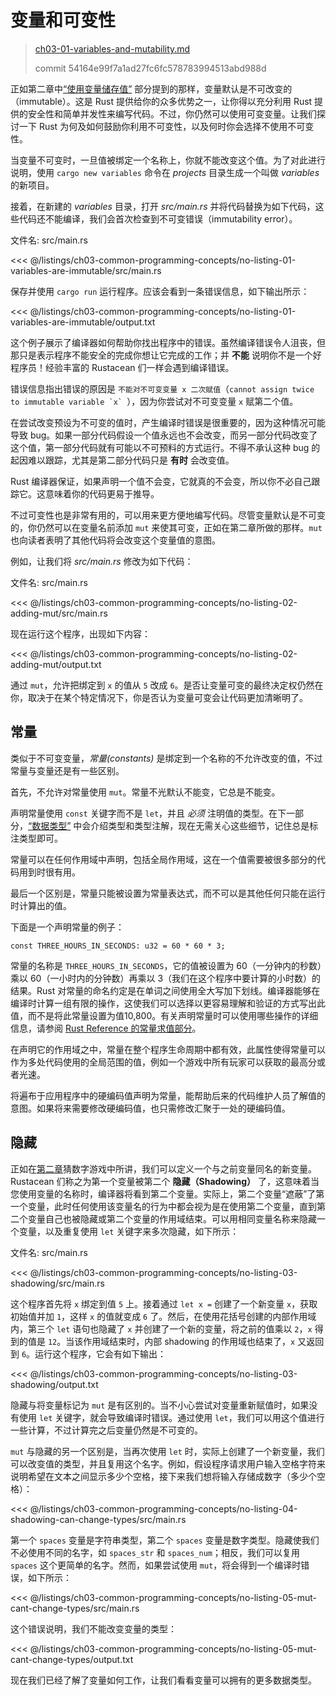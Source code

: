 # 变量和可变性

> [ch03-01-variables-and-mutability.md](https://github.com/rust-lang/book/blob/main/src/ch03-01-variables-and-mutability.md)
> 
> commit 54164e99f7a1ad27fc6fc578783994513abd988d

正如第二章中[“使用变量储存值”][storing-values-with-variables]<!-- ignore --> 部分提到的那样，变量默认是不可改变的（immutable）。这是 Rust 提供给你的众多优势之一，让你得以充分利用 Rust 提供的安全性和简单并发性来编写代码。不过，你仍然可以使用可变变量。让我们探讨一下 Rust 为何及如何鼓励你利用不可变性，以及何时你会选择不使用不可变性。

当变量不可变时，一旦值被绑定一个名称上，你就不能改变这个值。为了对此进行说明，使用 `cargo new variables` 命令在 *projects* 目录生成一个叫做 *variables* 的新项目。

接着，在新建的 *variables* 目录，打开 *src/main.rs* 并将代码替换为如下代码，这些代码还不能编译，我们会首次检查到不可变错误（immutability error）。

<span class="filename">文件名: src/main.rs</span>

<<< @/listings/ch03-common-programming-concepts/no-listing-01-variables-are-immutable/src/main.rs

保存并使用 `cargo run` 运行程序。应该会看到一条错误信息，如下输出所示：

<<< @/listings/ch03-common-programming-concepts/no-listing-01-variables-are-immutable/output.txt

这个例子展示了编译器如何帮助你找出程序中的错误。虽然编译错误令人沮丧，但那只是表示程序不能安全的完成你想让它完成的工作；并 **不能** 说明你不是一个好程序员！经验丰富的 Rustacean 们一样会遇到编译错误。

错误信息指出错误的原因是 `不能对不可变变量 x 二次赋值`（``cannot assign twice to immutable variable `x` ``），因为你尝试对不可变变量 `x` 赋第二个值。

在尝试改变预设为不可变的值时，产生编译时错误是很重要的，因为这种情况可能导致 bug。如果一部分代码假设一个值永远也不会改变，而另一部分代码改变了这个值，第一部分代码就有可能以不可预料的方式运行。不得不承认这种 bug 的起因难以跟踪，尤其是第二部分代码只是 **有时** 会改变值。

Rust 编译器保证，如果声明一个值不会变，它就真的不会变，所以你不必自己跟踪它。这意味着你的代码更易于推导。

不过可变性也是非常有用的，可以用来更方便地编写代码。尽管变量默认是不可变的，你仍然可以在变量名前添加 `mut` 来使其可变，正如在第二章所做的那样。`mut` 也向读者表明了其他代码将会改变这个变量值的意图。

例如，让我们将 *src/main.rs* 修改为如下代码：

<span class="filename">文件名: src/main.rs</span>

<<< @/listings/ch03-common-programming-concepts/no-listing-02-adding-mut/src/main.rs

现在运行这个程序，出现如下内容：

<<< @/listings/ch03-common-programming-concepts/no-listing-02-adding-mut/output.txt

通过 `mut`，允许把绑定到 `x` 的值从 `5` 改成 `6`。是否让变量可变的最终决定权仍然在你，取决于在某个特定情况下，你是否认为变量可变会让代码更加清晰明了。

## 常量

类似于不可变变量，*常量(constants)* 是绑定到一个名称的不允许改变的值，不过常量与变量还是有一些区别。

首先，不允许对常量使用 `mut`。常量不光默认不能变，它总是不能变。

声明常量使用 `const` 关键字而不是 `let`，并且 *必须* 注明值的类型。在下一部分，[“数据类型”][data-types] 中会介绍类型和类型注解，现在无需关心这些细节，记住总是标注类型即可。

常量可以在任何作用域中声明，包括全局作用域，这在一个值需要被很多部分的代码用到时很有用。

最后一个区别是，常量只能被设置为常量表达式，而不可以是其他任何只能在运行时计算出的值。

下面是一个声明常量的例子：

```
const THREE_HOURS_IN_SECONDS: u32 = 60 * 60 * 3;
```

常量的名称是 `THREE_HOURS_IN_SECONDS`，它的值被设置为 60（一分钟内的秒数）乘以 60（一小时内的分钟数）再乘以 3（我们在这个程序中要计算的小时数）的结果。Rust 对常量的命名约定是在单词之间使用全大写加下划线。编译器能够在编译时计算一组有限的操作，这使我们可以选择以更容易理解和验证的方式写出此值，而不是将此常量设置为值10,800。有关声明常量时可以使用哪些操作的详细信息，请参阅 [Rust Reference 的常量求值部分][const-eval]。

在声明它的作用域之中，常量在整个程序生命周期中都有效，此属性使得常量可以作为多处代码使用的全局范围的值，例如一个游戏中所有玩家可以获取的最高分或者光速。

将遍布于应用程序中的硬编码值声明为常量，能帮助后来的代码维护人员了解值的意图。如果将来需要修改硬编码值，也只需修改汇聚于一处的硬编码值。

## 隐藏

正如在[第二章][comparing-the-guess-to-the-secret-number]猜数字游戏中所讲，我们可以定义一个与之前变量同名的新变量。Rustacean 们称之为第一个变量被第二个 **隐藏（Shadowing）** 了，这意味着当您使用变量的名称时，编译器将看到第二个变量。实际上，第二个变量“遮蔽”了第一个变量，此时任何使用该变量名的行为中都会视为是在使用第二个变量，直到第二个变量自己也被隐藏或第二个变量的作用域结束。可以用相同变量名称来隐藏一个变量，以及重复使用 `let` 关键字来多次隐藏，如下所示：

<span class="filename">文件名: src/main.rs</span>

<<< @/listings/ch03-common-programming-concepts/no-listing-03-shadowing/src/main.rs

这个程序首先将 `x` 绑定到值 `5` 上。接着通过 `let x =` 创建了一个新变量 `x`，获取初始值并加 `1`，这样 `x` 的值就变成 `6` 了。然后，在使用花括号创建的内部作用域内，第三个 `let` 语句也隐藏了 `x` 并创建了一个新的变量，将之前的值乘以 `2`，`x` 得到的值是 `12`。当该作用域结束时，内部 shadowing 的作用域也结束了，`x` 又返回到 `6`。运行这个程序，它会有如下输出：

<<< @/listings/ch03-common-programming-concepts/no-listing-03-shadowing/output.txt

隐藏与将变量标记为 `mut` 是有区别的。当不小心尝试对变量重新赋值时，如果没有使用 `let` 关键字，就会导致编译时错误。通过使用 `let`，我们可以用这个值进行一些计算，不过计算完之后变量仍然是不可变的。

`mut` 与隐藏的另一个区别是，当再次使用 `let` 时，实际上创建了一个新变量，我们可以改变值的类型，并且复用这个名字。例如，假设程序请求用户输入空格字符来说明希望在文本之间显示多少个空格，接下来我们想将输入存储成数字（多少个空格）：

<<< @/listings/ch03-common-programming-concepts/no-listing-04-shadowing-can-change-types/src/main.rs

第一个 `spaces` 变量是字符串类型，第二个 `spaces` 变量是数字类型。隐藏使我们不必使用不同的名字，如 `spaces_str` 和 `spaces_num`；相反，我们可以复用 `spaces` 这个更简单的名字。然而，如果尝试使用 `mut`，将会得到一个编译时错误，如下所示：

<<< @/listings/ch03-common-programming-concepts/no-listing-05-mut-cant-change-types/src/main.rs

这个错误说明，我们不能改变变量的类型：

<<< @/listings/ch03-common-programming-concepts/no-listing-05-mut-cant-change-types/output.txt

现在我们已经了解了变量如何工作，让我们看看变量可以拥有的更多数据类型。

[comparing-the-guess-to-the-secret-number]: ch02-01-guessing-game-tutorial.md
[data-types]: ch03-02-data-types.md#数据类型
[storing-values-with-variables]: ch02-01-guessing-game-tutorial.md#使用变量储存值
[const-eval]: https://doc.rust-lang.org/reference/const_eval.html
